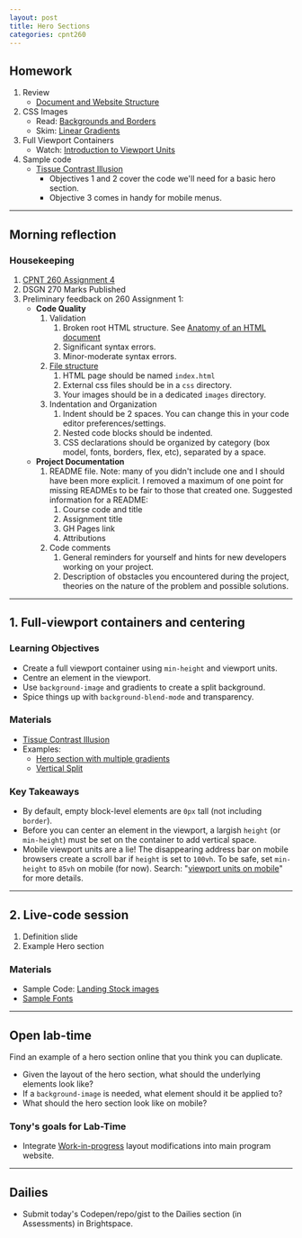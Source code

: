```yaml
---
layout: post
title: Hero Sections
categories: cpnt260
---
```


## Homework
1. Review
    - [Document and Website Structure](https://developer.mozilla.org/en-US/docs/Learn/HTML/Introduction_to_HTML/Document_and_website_structure)
2. CSS Images
    - Read: [Backgrounds and Borders](https://developer.mozilla.org/en-US/docs/Learn/CSS/Building_blocks/Backgrounds_and_borders)
    - Skim: [Linear Gradients](https://css-tricks.com/css3-gradients/)
3. Full Viewport Containers 
    - Watch: [Introduction to Viewport Units](https://youtu.be/_sgF8I-Q1Gs)
4. Sample code
    - [Tissue Contrast Illusion](http://browsertherapy.com/challenges/tissue-contrast/)
        - Objectives 1 and 2 cover the code we'll need for a basic hero section.
        - Objective 3 comes in handy for mobile menus.

---

## Morning reflection
### Housekeeping
1. [CPNT 260 Assignment 4](https://github.com/sait-wbdv/assessments/tree/master/cpnt260/assignment-4)
2. DSGN 270 Marks Published
3. Preliminary feedback on 260 Assignment 1:
    - **Code Quality**
        1. Validation
            1. Broken root HTML structure. See [Anatomy of an HTML document](https://developer.mozilla.org/en-US/docs/Learn/HTML/Introduction_to_HTML/Getting_started#Anatomy_of_an_HTML_document)
            2. Significant syntax errors.
            3. Minor-moderate syntax errors.
        2. [File structure](https://sait-wbdv.github.io/winter-2021/cheatsheets/naming-conventions/#file-naming-conventionsguidelines)
            1. HTML page should be named `index.html`
            2. External css files should be in a `css` directory.
            3. Your images should be in a dedicated `images` directory.
        3. Indentation and Organization
            1. Indent should be 2 spaces. You can change this in your code editor preferences/settings.
            2. Nested code blocks should be indented.
            3. CSS declarations should be organized by category (box model, fonts, borders, flex, etc), separated by a space.
    - **Project Documentation**
        1. README file. Note: many of you didn't include one and I should have been more explicit. I removed a maximum of one point for missing READMEs to be fair to those that created one. Suggested information for a README:
            1. Course code and title
            2. Assignment title
            3. GH Pages link
            4. Attributions
        2. Code comments
            1. General reminders for yourself and hints for new developers working on your project.
            2. Description of obstacles you encountered during the project, theories on the nature of the problem and possible solutions.

---

## 1. Full-viewport containers and centering
### Learning Objectives
- Create a full viewport container using `min-height` and viewport units.
- Centre an element in the viewport.
- Use `background-image` and gradients to create a split background.
- Spice things up with `background-blend-mode` and transparency.

### Materials
- [Tissue Contrast Illusion](http://browsertherapy.com/challenges/tissue-contrast/)
- Examples: 
  - [Hero section with multiple gradients](https://codepen.io/browsertherapy/pen/ExKGBMg)
  - [Vertical Split](https://codepen.io/browsertherapy/pen/eYOXpWK)

### Key Takeaways
- By default, empty block-level elements are `0px` tall (not including `border`).
- Before you can center an element in the viewport, a largish `height` (or `min-height`) must be set on the container to add vertical space.
- Mobile viewport units are a lie! The disappearing address bar on mobile browsers create a scroll bar if `height` is set to `100vh`. To be safe, set `min-height` to `85vh` on mobile (for now). Search: "[viewport units on mobile](https://www.google.com/search?q=viewport+units+on+mobile)" for more details.

---

## 2. Live-code session
1. Definition slide
2. Example Hero section

### Materials
- Sample Code: [Landing Stock images](https://github.com/sait-wbdv/sample-code/tree/master/assets/images/landing-stock)
- [Sample Fonts](https://sait-wbdv.github.io/winter-2021/assets/fonts/raleway-light_open-sans-light.css)

---

## Open lab-time
Find an example of a hero section online that you think you can duplicate.
- Given the layout of the hero section, what should the underlying elements look like?
- If a `background-image` is needed, what element should it be applied to?
- What should the hero section look like on mobile?

### Tony's goals for Lab-Time
- Integrate [Work-in-progress](https://codepen.io/acidtone/pen/PoGMmyO) layout modifications into main program website.

---

## Dailies
- Submit today's Codepen/repo/gist to the Dailies section (in Assessments) in Brightspace.
